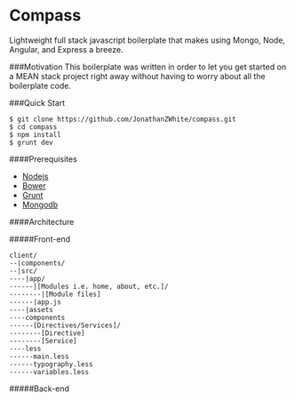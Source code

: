 Compass
=======

Lightweight full stack javascript boilerplate that makes using Mongo, Node, Angular, and Express a breeze.

###Motivation
This boilerplate was written in order to let you get started on a MEAN stack project right away without having to worry about all the boilerplate code. 

###Quick Start
```
$ git clone https://github.com/JonathanZWhite/compass.git
$ cd compass
$ npm install
$ grunt dev
```

####Prerequisites
- [Nodejs](http://nodejs.org/download/)
- [Bower](http://bower.io/)
- [Grunt](http://gruntjs.com/installing-grunt)
- [Mongodb](http://docs.mongodb.org/manual/installation/)

####Architecture

#####Front-end
```
client/ 
--|components/
--|src/
----|app/
------|[Modules i.e. home, about, etc.]/
--------|[Module files]
------|app.js
----|assets
----components
------[Directives/Services]/
--------[Directive]
--------[Service]
----less
------main.less
------typography.less
------variables.less
```


#####Back-end
